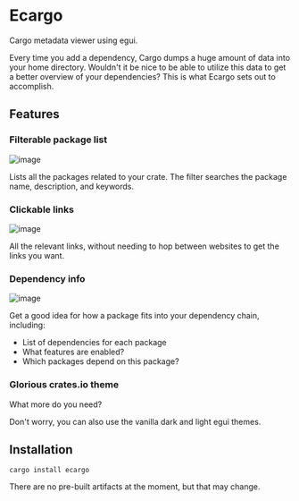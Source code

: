 # Ecargo

Cargo metadata viewer using egui.

Every time you add a dependency, Cargo dumps a huge amount of data into your home directory.
Wouldn't it be nice to be able to utilize this data to get a better overview of your
dependencies? This is what Ecargo sets out to accomplish.

## Features

### Filterable package list
![image](https://github.com/crumblingstatue/ecargo/assets/1521976/49379563-bd33-4920-8d94-90ce02dbc162)

Lists all the packages related to your crate. The filter searches the package name, description,
and keywords.

### Clickable links
![image](https://github.com/crumblingstatue/ecargo/assets/1521976/a480b16d-9dd5-48fe-8e99-e4945ad4a263)

All the relevant links, without needing to hop between websites to get the links you want.

### Dependency info
![image](https://github.com/crumblingstatue/ecargo/assets/1521976/8f984c2a-6505-4fc0-a7b5-a789b7c56a5b)

Get a good idea for how a package fits into your dependency chain, including:
- List of dependencies for each package
- What features are enabled?
- Which packages depend on this package?


### Glorious crates.io theme
What more do you need?

Don't worry, you can also use the vanilla dark and light egui themes.

## Installation
`cargo install ecargo`

There are no pre-built artifacts at the moment, but that may change.